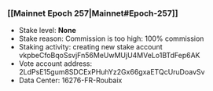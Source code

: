 ### [[Mainnet Epoch 257|Mainnet#Epoch-257]]
* Stake level: **None**
* Stake reason: Commission is too high: 100% commission
* Staking activity: creating new stake account vkpbeCfoBqoSsvjFn56MeUwMUjU4MVeLo1BTdFep6AK
* Vote account address: 2LdPsE15gum8SDCExPHuhYz2Gx66gxaETQcUruDoavSv
* Data Center: 16276-FR-Roubaix